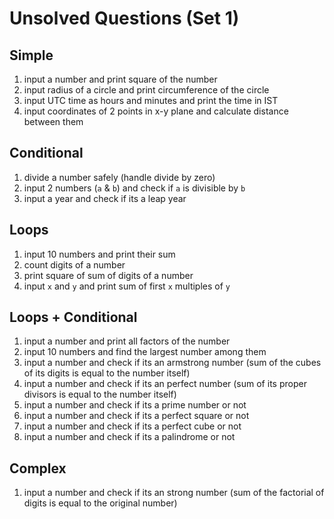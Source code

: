 # Unsolved Questions (Set 1)

## Simple
1. input a number and print square of the number
1. input radius of a circle and print circumference of the circle
1. input UTC time as hours and minutes and print the time in IST
1. input coordinates of 2 points in x-y plane and calculate distance between them


## Conditional
1. divide a number safely (handle divide by zero)
1. input 2 numbers (`a` & `b`) and check if `a` is divisible by `b`
1. input a year and check if its a leap year


## Loops
1. input 10 numbers and print their sum
1. count digits of a number
1. print square of sum of digits of a number
1. input `x` and `y` and print sum of first `x` multiples of `y`


## Loops + Conditional
1. input a number and print all factors of the number
1. input 10 numbers and find the largest number among them
1. input a number and check if its an armstrong number (sum of the cubes of its digits is equal to the number itself)
1. input a number and check if its an perfect number (sum of its proper divisors is equal to the number itself)
1. input a number and check if its a prime number or not
1. input a number and check if its a perfect square or not
1. input a number and check if its a perfect cube or not
1. input a number and check if its a palindrome or not


## Complex
1. input a number and check if its an strong number (sum of the factorial of digits is equal to the original number)

